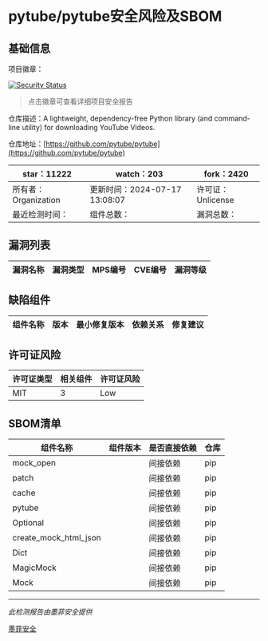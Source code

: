 # pytube/pytube安全风险及SBOM

## 基础信息

项目徽章：

[![Security Status](https://www.murphysec.com/platform3/v31/badge/1813642755842732032.svg)](https://www.murphysec.com/console/report/1721234869345914880/1813642755842732032)

> 点击徽章可查看详细项目安全报告

仓库描述：A lightweight, dependency-free Python library (and command-line utility) for downloading YouTube Videos.

仓库地址：[https://github.com/pytube/pytube](https://github.com/pytube/pytube)

| star：11222 | watch：203 | fork：2420 |
| ----------- | -------------- | ------------ |
| 所有者：Organization | 更新时间：2024-07-17 13:08:07 | 许可证：Unlicense |
| 最近检测时间： | 组件总数： | 漏洞总数： |




## 漏洞列表

| 漏洞名称 | 漏洞类型 | MPS编号 | CVE编号 | 漏洞等级 |
| ------- | ------ | ------- | ------ | ----- |





## 缺陷组件

| 组件名称 | 版本 | 最小修复版本 | 依赖关系 | 修复建议 |
| -------- | ---- | ------------ | -------- | -------- |





## 许可证风险

| 许可证类型 | 相关组件 | 许可证风险 |
| ---------- | -------- | ---------- |
|MIT|3|Low|




## SBOM清单

| 组件名称 | 组件版本 | 是否直接依赖 | 仓库 |
| -------- | -------- | ------------ | ---- |
|mock_open||间接依赖|pip|
|patch||间接依赖|pip|
|cache||间接依赖|pip|
|pytube||间接依赖|pip|
|Optional||间接依赖|pip|
|create_mock_html_json||间接依赖|pip|
|Dict||间接依赖|pip|
|MagicMock||间接依赖|pip|
|Mock||间接依赖|pip|


------

*此检测报告由墨菲安全提供*

[墨菲安全](www.murphysec.com)